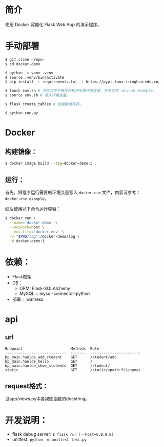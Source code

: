 # 简介
使用 Docker 容器化 Flask Web App 的演示程序。


# 手动部署
```bash
$ git clone <repo>
$ cd docker-demo

$ python -m venv .venv
$ source .venv/bin/activate
$ pip install -r requirements.txt -i https://pypi.tuna.tsinghua.edu.cn/simple # 清华pypi镜像。

$ touch env.sh # 并在文件中填写好程序所需环境变量，参考文件：env.sh.example。
$ source env.sh # 读入环境变量。

$ flask create_tables # 创建数据库表。

$ python run.py
```

# Docker
## 构建镜像：
```bash
$ docker image build --tag=docker-demo:3 .
```

## 运行：
首先，将程序运行需要的环境变量写入 `docker.env` 文件，内容可参考：`docker.env.example`。

然后使用以下命令运行容器：
```bash
$ docker run \
  --name='docker-demo' \
  --network=host \
  --env-file='docker.env' \
  -v "$PWD/log":/docker-demo/log \
  -d docker-demo:3
```


# 依赖：
- Flask框架
- DB：
  - ORM: Flask-SQLAlchemy
  - MySQL + mysql-connector-python
- 部署： waitress


# api
## url
```
Endpoint                      Methods  Rule
----------------------------  -------  -----------------------
bp_main.hanlde_add_student    GET      /student/add
bp_main.hanlde_hello          GET      /
bp_main.hanlde_show_students  GET      /student/
static                        GET      /static/<path:filename>
```

## request格式：
见app/views.py中各视图函数的docstring。


# 开发说明：
- flask debug server: `$ flask run [--host=0.0.0.0]`
- unittest: `python -m unittest test.py`
